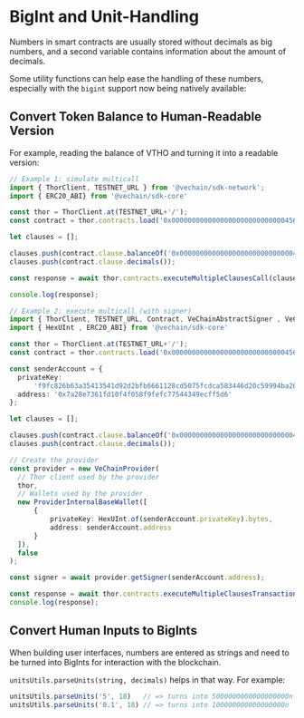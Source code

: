 # BigInt and Unit-Handling

Numbers in smart contracts are usually stored without decimals as big numbers, and a second variable contains information about the amount of decimals.

Some utility functions can help ease the handling of these numbers, especially with the `bigint` support now being natively available:

## Convert Token Balance to Human-Readable Version

For example, reading the balance of VTHO and turning it into a readable version:

```ts
// Example 1: simulate multicall 
import { ThorClient, TESTNET_URL } from '@vechain/sdk-network';
import { ERC20_ABI} from '@vechain/sdk-core'

const thor = ThorClient.at(TESTNET_URL+'/');
const contract = thor.contracts.load('0x0000000000000000000000000000456e65726779', ERC20_ABI );

let clauses = [];

clauses.push(contract.clause.balanceOf('0x0000000000000000000000000000456e65726779'));
clauses.push(contract.clause.decimals());

const response = await thor.contracts.executeMultipleClausesCall(clauses);

console.log(response);

// Example 2: execute multicall (with signer)
import { ThorClient, TESTNET_URL, Contract, VeChainAbstractSigner , VeChainProvider, ProviderInternalBaseWallet } from '@vechain/sdk-network';
import { HexUInt , ERC20_ABI} from '@vechain/sdk-core'

const thor = ThorClient.at(TESTNET_URL+'/');
const contract = thor.contracts.load('0x0000000000000000000000000000456e65726779', ERC20_ABI );

const senderAccount = {
  privateKey:
      'f9fc826b63a35413541d92d2bfb6661128cd5075fcdca583446d20c59994ba26',
  address: '0x7a28e7361fd10f4f058f9fefc77544349ecff5d6'
};

let clauses = [];

clauses.push(contract.clause.balanceOf('0x0000000000000000000000000000456e65726779'));
clauses.push(contract.clause.decimals());

// Create the provider
const provider = new VeChainProvider(
  // Thor client used by the provider
  thor,
  // Wallets used by the provider
  new ProviderInternalBaseWallet([
      {
          privateKey: HexUInt.of(senderAccount.privateKey).bytes,
          address: senderAccount.address
      }
  ]),
  false
);

const signer = await provider.getSigner(senderAccount.address);

const response = await thor.contracts.executeMultipleClausesTransaction(clauses, signer);
console.log(response);

```

## Convert Human Inputs to BigInts

When building user interfaces, numbers are entered as strings and need to be turned into BigInts for interaction with the blockchain.

`unitsUtils.parseUnits(string, decimals)` helps in that way. For example:

```ts
unitsUtils.parseUnits('5', 18)   // => turns into 5000000000000000000n
unitsUtils.parseUnits('0.1', 18) // => turns into 100000000000000000n
```

